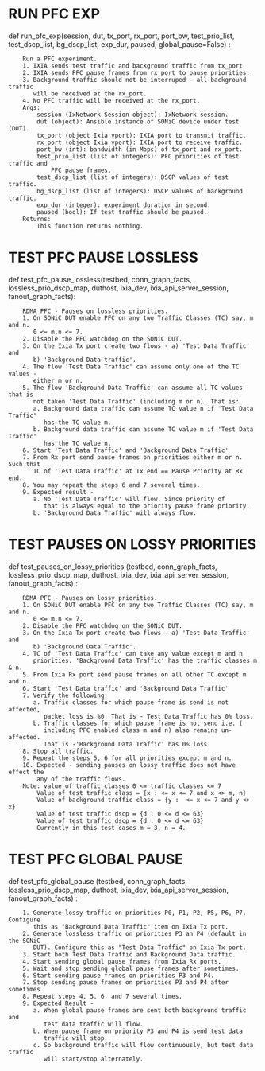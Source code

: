 #  RUN PFC EXP
def run_pfc_exp(session, dut, tx_port, rx_port, port_bw, test_prio_list,
                test_dscp_list, bg_dscp_list, exp_dur, paused,
                global_pause=False) :
```
    Run a PFC experiment.
    1. IXIA sends test traffic and background traffic from tx_port
    2. IXIA sends PFC pause frames from rx_port to pause priorities.
    3. Background traffic should not be interruped - all background traffic
       will be received at the rx_port.
    4. No PFC traffic will be received at the rx_port.
    Args:
        session (IxNetwork Session object): IxNetwork session.
        dut (object): Ansible instance of SONiC device under test (DUT).
        tx_port (object Ixia vport): IXIA port to transmit traffic.
        rx_port (object Ixia vport): IXIA port to receive traffic.
        port_bw (int): bandwidth (in Mbps) of tx_port and rx_port.
        test_prio_list (list of integers): PFC priorities of test traffic and
            PFC pause frames.
        test_dscp_list (list of integers): DSCP values of test traffic.
        bg_dscp_list (list of integers): DSCP values of background traffic.
        exp_dur (integer): experiment duration in second.
        paused (bool): If test traffic should be paused.
    Returns:
        This function returns nothing.
```
#  TEST PFC PAUSE LOSSLESS
def test_pfc_pause_lossless(testbed, conn_graph_facts, lossless_prio_dscp_map,
                            duthost, ixia_dev, ixia_api_server_session,
                            fanout_graph_facts):
```
    RDMA PFC - Pauses on lossless priorities.
    1. On SONiC DUT enable PFC on any two Traffic Classes (TC) say, m and n.
       0 <= m,n <= 7.
    2. Disable the PFC watchdog on the SONiC DUT.
    3. On the Ixia Tx port create two flows - a) 'Test Data Traffic' and
       b) 'Background Data traffic'.
    4. The flow 'Test Data Traffic' can assume only one of the TC values -
       either m or n.
    5. The flow 'Background Data Traffic' can assume all TC values that is
       not taken 'Test Data Traffic' (including m or n). That is:
       a. Background data traffic can assume TC value n if 'Test Data Traffic'
          has the TC value m.
       b. Background data traffic can assume TC value m if 'Test Data Traffic'
          has the TC value n.
    6. Start 'Test Data Traffic' and 'Background Data Traffic'
    7. From Rx port send pause frames on priorities either m or n. Such that
       TC of 'Test Data Traffic' at Tx end == Pause Priority at Rx end.
    8. You may repeat the steps 6 and 7 several times.
    9. Expected result -
       a. No 'Test Data Traffic' will flow. Since priority of
          that is always equal to the priority pause frame priority.
       b. 'Background Data Traffic' will always flow.
```
#  TEST PAUSES ON LOSSY PRIORITIES 
def test_pauses_on_lossy_priorities (testbed,
                                     conn_graph_facts,
                                     lossless_prio_dscp_map,
                                     duthost,
                                     ixia_dev,
                                     ixia_api_server_session,
                                     fanout_graph_facts) :
```
    RDMA PFC - Pauses on lossy priorities.
    1. On SONiC DUT enable PFC on any two Traffic Classes (TC) say, m and n.
       0 <= m,n <= 7.
    2. Disable the PFC watchdog on the SONiC DUT.
    3. On the Ixia Tx port create two flows - a) 'Test Data Traffic' and
       b) 'Background Data Traffic'.
    4. TC of 'Test Data Traffic' can take any value except m and n
       priorities. 'Background Data Traffic' has the traffic classes m & n.
    5. From Ixia Rx port send pause frames on all other TC except m and n.
    6. Start 'Test Data traffic' and 'Background Data Traffic'
    7. Verify the following:
       a. Traffic classes for which pause frame is send is not affected,
          packet loss is %0. That is - Test Data Traffic has 0% loss.
       b. Traffic classes for which pause frame is not send i.e. (
          including PFC enabled class m and n) also remains un-affected.
          That is -'Background Data Traffic' has 0% loss.
    8. Stop all traffic.
    9. Repeat the steps 5, 6 for all priorities except m and n.
    10. Expected - sending pauses on lossy traffic does not have effect the
        any of the traffic flows.
    Note: value of traffic classes 0 <= traffic classes <= 7
        Value of test traffic class = {x : <= x <= 7 and x <> m, n}
        Value of background traffic class = {y :  <= x <= 7 and y <> x}
        Value of test traffic dscp = {d : 0 <= d <= 63}
        Value of test traffic dscp = {d : 0 <= d <= 63}
        Currently in this test cases m = 3, n = 4.
```
#  TEST PFC GLOBAL PAUSE 
def test_pfc_global_pause (testbed,
                           conn_graph_facts,
                           lossless_prio_dscp_map,
                           duthost,
                           ixia_dev,
                           ixia_api_server_session,
                           fanout_graph_facts) :
```
    1. Generate lossy traffic on priorities P0, P1, P2, P5, P6, P7. Configure
       this as "Background Data Traffic" item on Ixia Tx port.
    2. Generate lossless traffic on priorities P3 an P4 (default in the SONiC
       DUT). Configure this as "Test Data Traffic" on Ixia Tx port.
    3. Start both Test Data Traffic and Background Data traffic.
    4. Start sending global pause frames from Ixia Rx ports.
    5. Wait and stop sending global pause frames after sometimes.
    6. Start sending pause frames on priorities P3 and P4.
    7. Stop sending pause frames on priorities P3 and P4 after sometimes.
    8. Repeat steps 4, 5, 6, and 7 several times.
    9. Expected Result -
       a. When global pause frames are sent both background traffic and
          test data traffic will flow.
       b. When pause frame on priority P3 and P4 is send test data
          traffic will stop.
       c. So background traffic will flow continuously, but test data traffic
          will start/stop alternately.
```
